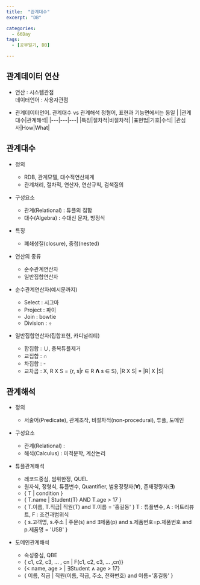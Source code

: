 ```yaml
---
title:  "관계대수"
excerpt: "DB"

categories:
  - 66Day
tags:
  - [공부일기, DB]

---
```




## 관계데이터 연산

- 연산 : 시스템관점   
데이터언어 : 사용자관점   

- 관계데이터언어. 관계대수 vs 관계해석
정형어, 표현과 기능면에서는 동일
	| |관계대수|관계해석|
	|---|---|---|
	|특징|절차적|비절차적|
	|표현법|기호|수식|
	|관심사|How|What|



## 관계대수
- 정의 
	- RDB, 관계모델, 대수적연산체계
	- 관계처리, 절차적, 연산자, 연산규칙, 검색질의
- 구성요소
	- 관계(Relational) : 튜플의 집합
	- 대수(Algebra) : 수대신 문자, 방정식
- 특징
	
	- 폐쇄성질(closure), 중첩(nested)
- 연산의 종류
	- 순수관계연산자
	- 일반집합연산자
- 순수관계연산자(예시문까지)
	- Select : 시그마
	- Project : 파이
	- Join : bowtie
	- Division : ÷
- 일반집합연산자(집합표현, 카디널리티)
	- 합집합 : ∪, 중복튜플제거
	- 교집합 : ∩
	- 차집합 : -
	- 교차곱 : Χ, R X S = {r, s|r ∈ R **Λ** s ∈ S}, |R X S| = |R| X |S|
	
	
## 관계해석
- 정의 	
	
	- 서술어(Predicate), 관계조작, 비절차적(non-procedural), 튜플, 도메인
- 구성요소
	- 관계(Relational) : 
	- 해석(Calculus) : 미적분학, 계산논리

- 튜플관계해석
	- 레코드중심, 범위한정, QUEL
	- 원자식, 정형식, 튜플변수, Quantifier, 범용정량자(**∀**), 존재정량자(**∃**)
	- { T | condition }
	- { T.name | Student(T) AND T.age > 17 }
	- { T.이름, T.직급| 직원(T) and T.이름 = '홍길동' }
	T : 튜플변수, A : 어트리뷰트, F : 조건과범위식
	- { s.고객명, s.주소 | 주문(s) and ∃제품(p) and s.제품번호=p.제품번호 and p.제품명 = 'USB'  }
	
- 도메인관계해석
	- 속성중심, QBE
	- { c1, c2, c3, … , cn | F(c1, c2, c3, … ,cn)}
	- {< name, age > | ∃Student ∧ age > 17}
	- { 이름, 직급 | 직원(이름, 직급, 주소, 전화번호) and 이름='홍길동' }
	
	
	

  

